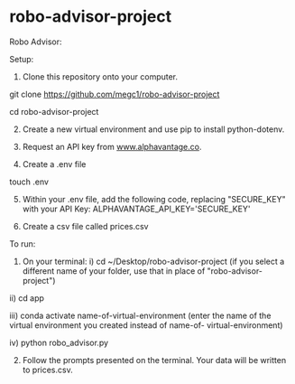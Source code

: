 # robo-advisor-project
Robo Advisor:

Setup:

1. Clone this repository onto your computer.

git clone https://github.com/megc1/robo-advisor-project

cd robo-advisor-project

2. Create a new virtual environment and use pip to install python-dotenv.

3. Request an API key from www.alphavantage.co.

4. Create a .env file 

touch .env

5. Within your .env file, add the following code, replacing "SECURE_KEY" with your API Key:
ALPHAVANTAGE_API_KEY='SECURE_KEY'

7. Create a csv file called prices.csv

To run:

1. On your terminal:
  i) cd ~/Desktop/robo-advisor-project (if you select a different name of your folder, use that in place of "robo-advisor-project")
  
  ii) cd app
  
  iii) conda activate name-of-virtual-environment (enter the name of the virtual environment you created instead of name-of-    virtual-environment)
 
 iv) python robo_advisor.py

2. Follow the prompts presented on the terminal. Your data will be written to prices.csv.
